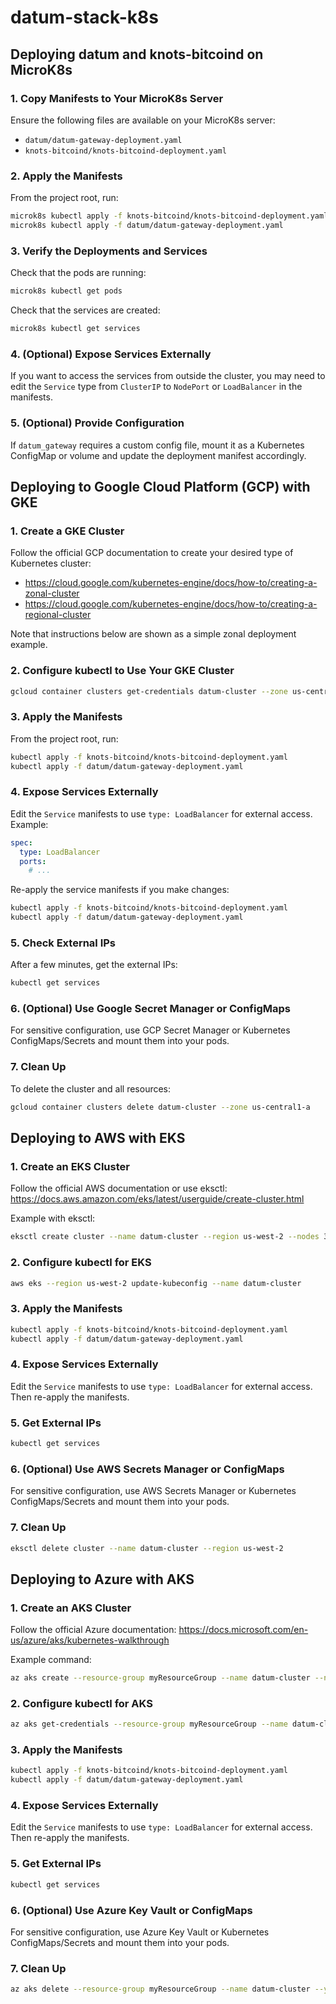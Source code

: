 # datum-stack-k8s

## Deploying datum and knots-bitcoind on MicroK8s

### 1. Copy Manifests to Your MicroK8s Server
Ensure the following files are available on your MicroK8s server:
- `datum/datum-gateway-deployment.yaml`
- `knots-bitcoind/knots-bitcoind-deployment.yaml`

### 2. Apply the Manifests
From the project root, run:
```bash
microk8s kubectl apply -f knots-bitcoind/knots-bitcoind-deployment.yaml
microk8s kubectl apply -f datum/datum-gateway-deployment.yaml
```

### 3. Verify the Deployments and Services
Check that the pods are running:

```bash
microk8s kubectl get pods
```

Check that the services are created:

```bash
microk8s kubectl get services
```

### 4. (Optional) Expose Services Externally
If you want to access the services from outside the cluster, you may need to edit the `Service` type from `ClusterIP` to `NodePort` or `LoadBalancer` in the manifests.

### 5. (Optional) Provide Configuration
If `datum_gateway` requires a custom config file, mount it as a Kubernetes ConfigMap or volume and update the deployment manifest accordingly.

## Deploying to Google Cloud Platform (GCP) with GKE

### 1. Create a GKE Cluster
Follow the official GCP documentation to create your desired type of Kubernetes cluster:
- https://cloud.google.com/kubernetes-engine/docs/how-to/creating-a-zonal-cluster
- https://cloud.google.com/kubernetes-engine/docs/how-to/creating-a-regional-cluster

Note that instructions below are shown as a simple zonal deployment example.

### 2. Configure kubectl to Use Your GKE Cluster
```bash
gcloud container clusters get-credentials datum-cluster --zone us-central1-a
```

### 3. Apply the Manifests
From the project root, run:
```bash
kubectl apply -f knots-bitcoind/knots-bitcoind-deployment.yaml
kubectl apply -f datum/datum-gateway-deployment.yaml
```

### 4. Expose Services Externally
Edit the `Service` manifests to use `type: LoadBalancer` for external access. Example:
```yaml
spec:
  type: LoadBalancer
  ports:
    # ...
```
Re-apply the service manifests if you make changes:
```bash
kubectl apply -f knots-bitcoind/knots-bitcoind-deployment.yaml
kubectl apply -f datum/datum-gateway-deployment.yaml
```

### 5. Check External IPs
After a few minutes, get the external IPs:
```bash
kubectl get services
```

### 6. (Optional) Use Google Secret Manager or ConfigMaps
For sensitive configuration, use GCP Secret Manager or Kubernetes ConfigMaps/Secrets and mount them into your pods.

### 7. Clean Up
To delete the cluster and all resources:
```bash
gcloud container clusters delete datum-cluster --zone us-central1-a
```

## Deploying to AWS with EKS

### 1. Create an EKS Cluster
Follow the official AWS documentation or use eksctl:
https://docs.aws.amazon.com/eks/latest/userguide/create-cluster.html

Example with eksctl:
```bash
eksctl create cluster --name datum-cluster --region us-west-2 --nodes 3
```

### 2. Configure kubectl for EKS
```bash
aws eks --region us-west-2 update-kubeconfig --name datum-cluster
```

### 3. Apply the Manifests
```bash
kubectl apply -f knots-bitcoind/knots-bitcoind-deployment.yaml
kubectl apply -f datum/datum-gateway-deployment.yaml
```

### 4. Expose Services Externally
Edit the `Service` manifests to use `type: LoadBalancer` for external access. Then re-apply the manifests.

### 5. Get External IPs
```bash
kubectl get services
```

### 6. (Optional) Use AWS Secrets Manager or ConfigMaps
For sensitive configuration, use AWS Secrets Manager or Kubernetes ConfigMaps/Secrets and mount them into your pods.

### 7. Clean Up
```bash
eksctl delete cluster --name datum-cluster --region us-west-2
```

## Deploying to Azure with AKS

### 1. Create an AKS Cluster
Follow the official Azure documentation:
https://docs.microsoft.com/en-us/azure/aks/kubernetes-walkthrough

Example command:
```bash
az aks create --resource-group myResourceGroup --name datum-cluster --node-count 3 --generate-ssh-keys
```

### 2. Configure kubectl for AKS
```bash
az aks get-credentials --resource-group myResourceGroup --name datum-cluster
```

### 3. Apply the Manifests
```bash
kubectl apply -f knots-bitcoind/knots-bitcoind-deployment.yaml
kubectl apply -f datum/datum-gateway-deployment.yaml
```

### 4. Expose Services Externally
Edit the `Service` manifests to use `type: LoadBalancer` for external access. Then re-apply the manifests.

### 5. Get External IPs
```bash
kubectl get services
```

### 6. (Optional) Use Azure Key Vault or ConfigMaps
For sensitive configuration, use Azure Key Vault or Kubernetes ConfigMaps/Secrets and mount them into your pods.

### 7. Clean Up
```bash
az aks delete --resource-group myResourceGroup --name datum-cluster --yes
```

